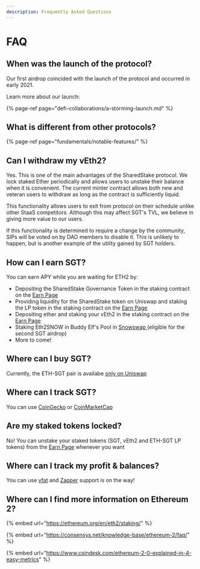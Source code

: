 ```yaml
---
description: Frequently Asked Questions
---
```


# FAQ

## When was the launch of the protocol?

Our first airdrop coincided with the launch of the protocol and occurred in early 2021.

Learn more about our launch: 

{% page-ref page="defi-collaborations/a-storming-launch.md" %}

## What is different from other protocols?

{% page-ref page="fundamentals/notable-features/" %}

## Can I withdraw my vEth2?

Yes. This is one of the main advantages of the SharedStake protocol. We lock staked Ether periodically and allows users to unstake their balance when it is convenient. The current minter contract allows both new and veteran users to withdraw as long as the contract is sufficiently liquid.

This functionality allows users to exit from protocol on their schedule unlike other StaaS competitors. Although this may affect SGT's TVL, we believe in giving more value to our users. 

If this functionality is determined to require a change by the community, SIPs will be voted on by DAO members to disable it. This is unlikely to happen, but is another example of the utility gained by SGT holders.

## How can I earn SGT? 

You can earn APY while you are waiting for ETH2 by:

* Depositing the SharedStake Governance Token in the staking contract on the [Earn Page](https://www.sharedstake.org/earn)
* Providing liquidity for the SharedStake token on Uniswap and staking the LP token in the staking contract on the [Earn Page](https://www.sharedstake.org/earn)
* Depositing ether and staking your vEth2 in the staking contract on the [Earn Page](https://www.sharedstake.org/earn)
* Staking Eth2SNOW in Buddy Elf's Pool in [Snowswap ](https://snowswap.org/stake)\(eligible for the second SGT airdrop\)
* More to come!

## Where can I buy SGT?

Currently, the ETH-SGT pair is availabe [only on Uniswap](https://info.uniswap.org/pair/0x3d07f6e1627da96b8836190de64c1aed70e3fc55)

## Where can I track SGT?

You can use [CoinGecko](https://www.coingecko.com/en/coins/sharedstake-governance-token) or [CoinMarketCap](https://coinmarketcap.com/currencies/sharedstake/)

## Are my staked tokens locked?

No! You can unstake your staked tokens \(SGT, vEth2 and ETH-SGT LP tokens\) from the [Earn Page](https://www.sharedstake.org/earn) whenever you want

## Where can I track my profit & balances?

You can use [vfat](https://vfat.tools/sgt/) and [Zapper](https://zapper.fi/dashboard) support is on the way!

## Where can I find more information on Ethereum 2?

{% embed url="https://ethereum.org/en/eth2/staking/" %}



{% embed url="https://consensys.net/knowledge-base/ethereum-2/faq/" %}



{% embed url="https://www.coindesk.com/ethereum-2-0-explained-in-4-easy-metrics" %}


